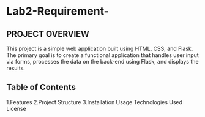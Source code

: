 # Lab2-Requirement-
## PROJECT OVERVIEW
This project is a simple web application built using HTML, CSS, and Flask. The primary goal is to create a functional application that handles user input via forms, processes the data on the back-end using Flask, and displays the results.
## Table of Contents
1.Features
2.Project Structure
3.Installation
Usage
Technologies Used
License
